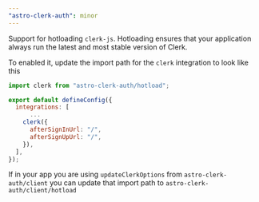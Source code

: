```yaml
---
"astro-clerk-auth": minor
---
```


Support for hotloading `clerk-js`. Hotloading ensures that your application always run the latest and most stable version of Clerk.

To enabled it, update the import path for the `clerk` integration to look like this
```js
import clerk from "astro-clerk-auth/hotload";

export default defineConfig({
  integrations: [
      ...
    clerk({
      afterSignInUrl: "/",
      afterSignUpUrl: "/",
    }),
  ],
});
```

If in your app you are using `updateClerkOptions` from `astro-clerk-auth/client` you can update that import path to `astro-clerk-auth/client/hotload`

